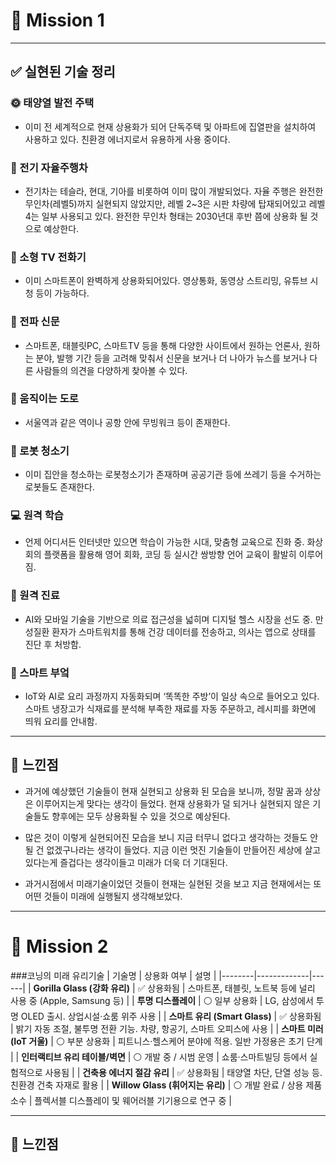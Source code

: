 # 🚀 Mission 1

---

## ✅ 실현된 기술 정리

### 🌞 태양열 발전 주택
- 이미 전 세계적으로 현재 상용화가 되어 단독주택 및 아파트에 집열판을 설치하여 사용하고 있다. 친환경 에너지로서 유용하게 사용 중이다.

### 🚗 전기 자율주행차
- 전기차는 테슬라, 현대, 기아를 비롯하여 이미 많이 개발되었다. 자율 주행은 완전한 무인차(레벨5)까지 실현되지 않았지만, 레벨 2~3은 시판 차량에 탑재되어있고 레벨 4는 일부 사용되고 있다. 완전한 무인차 형태는 2030년대 후반 쯤에 상용화 될 것으로 예상한다.

### 📱 소형 TV 전화기
- 이미 스마트폰이 완벽하게 상용화되어있다. 영상통화, 동영상 스트리밍, 유튜브 시청 등이 가능하다.

### 📰 전파 신문
- 스마트폰, 태블릿PC, 스마트TV 등을 통해 다양한 사이트에서 원하는 언론사, 원하는 분야, 발행 기간 등을 고려해 맞춰서 신문을 보거나 더 나아가 뉴스를 보거나 다른 사람들의 의견을 다양하게 찾아볼 수 있다.

### 🛫 움직이는 도로
- 서울역과 같은 역이나 공항 안에 무빙워크 등이 존재한다.

### 🤖 로봇 청소기
- 이미 집안을 청소하는 로봇청소기가 존재하며 공공기관 등에 쓰레기 등을 수거하는 로봇들도 존재한다.

### 💻 원격 학습
- 언제 어디서든 인터넷만 있으면 학습이 가능한 시대, 맞춤형 교육으로 진화 중. 화상회의 플랫폼을 활용해 영어 회화, 코딩 등 실시간 쌍방향 언어 교육이 활발히 이루어짐.

### 🏥 원격 진료
- AI와 모바일 기술을 기반으로 의료 접근성을 넓히며 디지털 헬스 시장을 선도 중. 만성질환 환자가 스마트워치를 통해 건강 데이터를 전송하고, 의사는 앱으로 상태를 진단 후 처방함.

### 🍳 스마트 부엌
- IoT와 AI로 요리 과정까지 자동화되며 ‘똑똑한 주방’이 일상 속으로 들어오고 있다. 스마트 냉장고가 식재료를 분석해 부족한 재료를 자동 주문하고, 레시피를 화면에 띄워 요리를 안내함.

---

## 💬 느낀점


- 과거에 예상했던 기술들이 현재 실현되고 상용화 된 모습을 보니까, 정말 꿈과 상상은 이루어지는게 맞다는 생각이 들었다. 현재 상용화가 덜 되거나 실현되지 않은 기술들도 향후에는 모두 상용화될 수 있을 것으로 예상된다.

- 많은 것이 이렇게 실현되어진 모습을 보니 지금 터무니 없다고 생각하는 것들도 안될 건 없겠구나라는 생각이 들었다. 지금 이런 멋진 기술들이 만들어진 세상에 살고있다는게 즐겁다는 생각이들고 미래가 더욱 더 기대된다.

- 과거시점에서 미래기술이었던 것들이 현재는 실현된 것을 보고 지금 현재에서는 또 어떤 것들이 미래에 실행될지 생각해보았다.

  
---

# 🧪 Mission 2



###코닝의 미래 유리기술
| 기술명 | 상용화 여부 | 설명 |
|--------|-------------|------|
| **Gorilla Glass (강화 유리)** | ✅ 상용화됨 | 스마트폰, 태블릿, 노트북 등에 널리 사용 중 (Apple, Samsung 등) |
| **투명 디스플레이** | ⚪ 일부 상용화 | LG, 삼성에서 투명 OLED 출시. 상업시설·쇼룸 위주 사용 |
| **스마트 유리 (Smart Glass)** | ✅ 상용화됨 | 밝기 자동 조절, 불투명 전환 기능. 차량, 항공기, 스마트 오피스에 사용 |
| **스마트 미러 (IoT 거울)** | ⚪ 부분 상용화 | 피트니스·헬스케어 분야에 적용. 일반 가정용은 초기 단계 |
| **인터랙티브 유리 테이블/벽면** | ⚪ 개발 중 / 시범 운영 | 쇼룸·스마트빌딩 등에서 실험적으로 사용됨 |
| **건축용 에너지 절감 유리** | ✅ 상용화됨 | 태양열 차단, 단열 성능 등. 친환경 건축 자재로 활용 |
| **Willow Glass (휘어지는 유리)** | ⚪ 개발 완료 / 상용 제품 소수 | 플렉서블 디스플레이 및 웨어러블 기기용으로 연구 중 |


---

## 💬 느낀점



